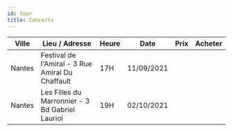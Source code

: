```yaml
---
id: tour
title: Concerts
---
```


|Ville  |Lieu / Adresse                                   |Heure|Date      |Prix  |Acheter|
|-------|-------------------------------------------------|-----|----------|------|-------|
|Nantes |Festival de l'Amiral - 3 Rue Amiral Du Chaffault |17H  |11/09/2021|      |       |
|Nantes |Les Filles du Marronnier - 3 Bd Gabriel Lauriol  |19H  |02/10/2021|      |       |
